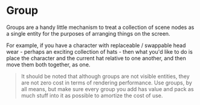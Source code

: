 # Group

Groups are a handy little mechanism to treat a collection of scene nodes as a single entity for the purposes of arranging things on the screen.

For example, if you have a character with replaceable / swappable head wear - perhaps an exciting collection of hats - then what you'd like to do is place the character and the current hat relative to one another, and then move them both together, as one.

> It should be noted that although groups are not visible entities, they are not zero cost in terms of rendering performance. Use groups, by all means, but make sure every group you add has value and pack as much stuff into it as possible to amortize the cost of use.

